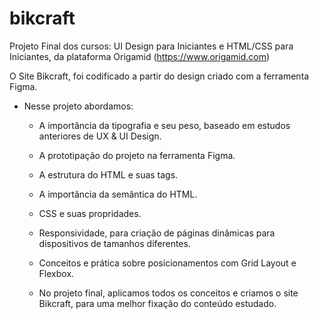 # bikcraft
Projeto Final dos cursos: UI Design para Iniciantes e HTML/CSS para Iniciantes, da plataforma Origamid (https://www.origamid.com)

O Site Bikcraft, foi codificado a partir do design criado com a ferramenta Figma.

  - Nesse projeto abordamos:
    - A importância da tipografia e seu peso, baseado em estudos anteriores de UX & UI Design.
    - A prototipação do projeto na ferramenta Figma.
    - A estrutura do HTML e suas tags.
    - A importância da semântica do HTML.
    - CSS e suas propridades.
    - Responsividade, para criação de páginas dinâmicas para dispositivos de tamanhos diferentes.
    - Conceitos e prática sobre posicionamentos com Grid Layout e Flexbox.
    
    - No projeto final, aplicamos todos os conceitos e criamos o site Bikcraft, para uma melhor fixação do conteúdo estudado.
